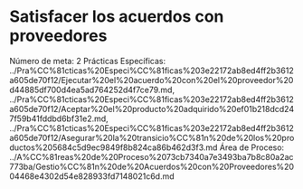 # Satisfacer los acuerdos con proveedores

Número de meta: 2
Prácticas Específicas: ../Pra%CC%81cticas%20Especi%CC%81ficas%203e22172ab8ed4ff2b3612a605de70f12/Ejecutar%20el%20acuerdo%20con%20el%20proveedor%20d44885df700d4ea5ad764252d4f7ce79.md, ../Pra%CC%81cticas%20Especi%CC%81ficas%203e22172ab8ed4ff2b3612a605de70f12/Aceptar%20el%20producto%20adquirido%20ef01b218dcd247f59b41fddbd6bf31e2.md, ../Pra%CC%81cticas%20Especi%CC%81ficas%203e22172ab8ed4ff2b3612a605de70f12/Asegurar%20la%20transicio%CC%81n%20de%20los%20productos%205684c5d9ec9849f8b824ca86b462d3f3.md
Área de Proceso: ../A%CC%81reas%20de%20Proceso%2073cb7340a7e3493ba7b8c80a2ac773ba/Gestio%CC%81n%20de%20Acuerdos%20con%20Proveedores%2004468e4302d54e828933fd7148021c6d.md